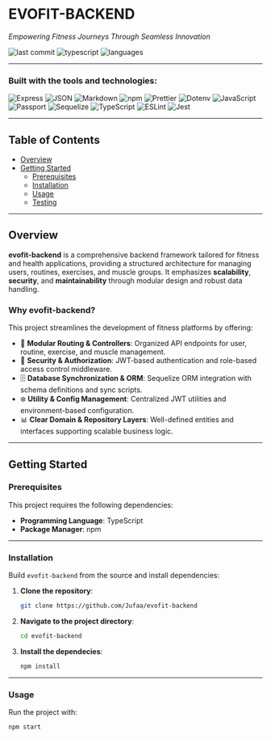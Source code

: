 # EVOFIT-BACKEND

*Empowering Fitness Journeys Through Seamless Innovation*

![last commit](https://img.shields.io/badge/last%20commit-july-blue)
![typescript](https://img.shields.io/badge/typescript-98.8%25-blue)
![languages](https://img.shields.io/badge/languages-2-blue)

---

### Built with the tools and technologies:

![Express](https://img.shields.io/badge/-Express-black?logo=express)
![JSON](https://img.shields.io/badge/-JSON-777)
![Markdown](https://img.shields.io/badge/-Markdown-000)
![npm](https://img.shields.io/badge/-npm-CB3837?logo=npm)
![Prettier](https://img.shields.io/badge/-Prettier-F7B93E?logo=prettier)
![Dotenv](https://img.shields.io/badge/-.ENV-yellowgreen)
![JavaScript](https://img.shields.io/badge/-JavaScript-F7DF1E?logo=javascript)
![Passport](https://img.shields.io/badge/-Passport-34E27A?logo=passport)
![Sequelize](https://img.shields.io/badge/-Sequelize-52B0E7?logo=sequelize)
![TypeScript](https://img.shields.io/badge/-TypeScript-3178C6?logo=typescript)
![ESLint](https://img.shields.io/badge/-ESLint-4B32C3?logo=eslint)
![Jest](https://img.shields.io/badge/-Jest-C21325?logo=jest)

---

## Table of Contents

- [Overview](#overview)
- [Getting Started](#getting-started)
  - [Prerequisites](#prerequisites)
  - [Installation](#installation)
  - [Usage](#usage)
  - [Testing](#testing)

---

## Overview

**evofit-backend** is a comprehensive backend framework tailored for fitness and health applications, providing a structured architecture for managing users, routines, exercises, and muscle groups. It emphasizes **scalability**, **security**, and **maintainability** through modular design and robust data handling.

### Why evofit-backend?

This project streamlines the development of fitness platforms by offering:

- 🧩 **Modular Routing & Controllers**: Organized API endpoints for user, routine, exercise, and muscle management.
- 🔐 **Security & Authorization**: JWT-based authentication and role-based access control middleware.
- 🗄️ **Database Synchronization & ORM**: Sequelize ORM integration with schema definitions and sync scripts.
- ❄️ **Utility & Config Management**: Centralized JWT utilities and environment-based configuration.
- 📊 **Clear Domain & Repository Layers**: Well-defined entities and interfaces supporting scalable business logic.

---

## Getting Started

### Prerequisites

This project requires the following dependencies:

- **Programming Language**: TypeScript  
- **Package Manager**: npm

---

### Installation

Build `evofit-backend` from the source and install dependencies:

1. **Clone the repository**:
   ```bash
   git clone https://github.com/Jufaa/evofit-backend
2. **Navigate to the project directory**:
   ```bash
   cd evofit-backend
3. **Install the dependecies**:
   ```bash
   npm install

---

### Usage

Run the project with:
  ```bash
  npm start



